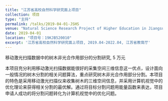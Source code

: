 ```yaml
---
title: "江苏省高校自然科学研究面上项目"
collection: 项目
type: "主持"
permalink: /talks/2019-04-01-JSHS
venue: "Natural Science Research Project of Higher Education in Jiangsu Province"
date: 2019-04-01
location: "项目号：19KJB520010"
excerpt: '江苏省高校自然科学研究面上项目, 2019.04-2022.04, 江苏省教育厅'
---
```


移动激光扫描数据中的树木非光合作用部分的分割研究, 5 万元

本项目充分利用移动激光扫描数据能很好的采集空间三维信息这一优点，设计面向一般情况的树木分割的相关问题算法，重点研究树木非光合作用部分分割。本项目的特色是采用移动激光扫描仪来收集树木的三维空间信息，并采用计算机视觉中的优化理论来获得相关分割的最优解。通过将目标分割问题用能量函数来表达，项目申请人成功的将分割问题转化为计算机视觉中的优化问题。